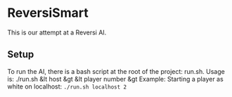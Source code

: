 # ReversiSmart
This is our attempt at a Reversi AI.

## Setup
To run the AI, there is a bash script at the root of the project: run.sh.
Usage is: ./run.sh &lt host &gt &lt player number &gt
Example:
Starting a player as white on localhost:
`./run.sh localhost 2`
